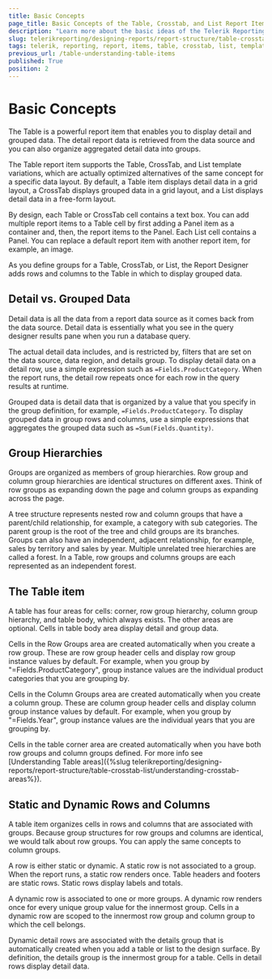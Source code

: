 ```yaml
---
title: Basic Concepts
page_title: Basic Concepts of the Table, Crosstab, and List Report Items
description: "Learn more about the basic ideas of the Telerik Reporting Table report item implementation and understand the detail and group data, group hierarchies, table items, and static and dynamic table rows and columns."
slug: telerikreporting/designing-reports/report-structure/table-crosstab-list/basic-concepts
tags: telerik, reporting, report, items, table, crosstab, list, templates, basic, concepts, detail, group, data, hierarchies, static, dynamic, rows, columns
previous_url: /table-understanding-table-items
published: True
position: 2
---
```


# Basic Concepts

The Table is a powerful report item that enables you to display detail and grouped data. The detail report data is retrieved from the data source and you can also organize aggregated detail data into groups. 

The Table report item supports the Table, CrossTab, and List template variations, which are actually optimized alternatives of the same concept for a specific data layout. By default, a Table item displays detail data in a grid layout, a CrossTab displays grouped data in a grid layout, and a List displays detail data in a free-form layout. 

By design, each Table or CrossTab cell contains a text box. You can add multiple report items to a Table cell by first adding a Panel item as a container and, then, the report items to the Panel. Each List cell contains a Panel. You can replace a default report item with another report item, for example, an image. 

As you define groups for a Table, CrossTab, or List, the Report Designer adds rows and columns to the Table in which to display grouped data. 

## Detail vs. Grouped Data

Detail data is all the data from a report data source as it comes back from the data source. Detail data is essentially what you see in the query designer results pane when you run a database query. 

The actual detail data includes, and is restricted by, filters that are set on the data source, data region, and details group. To display detail data on a detail row, use a simple expression such as `=Fields.ProductCategory`. When the report runs, the detail row repeats once for each row in the query results at runtime. 

Grouped data is detail data that is organized by a value that you specify in the group definition, for example, `=Fields.ProductCategory`. To display grouped data in group rows and columns, use a simple expressions that aggregates the grouped data such as `=Sum(Fields.Quantity)`. 

## Group Hierarchies

Groups are organized as members of group hierarchies. Row group and column group hierarchies are identical structures on different axes. Think of row groups as expanding down the page and column groups as expanding across the page. 

A tree structure represents nested row and column groups that have a parent/child relationship, for example, a category with sub categories. The parent group is the root of the tree and child groups are its branches. Groups can also have an independent, adjacent relationship, for example, sales by territory and sales by year. Multiple unrelated tree hierarchies are called a forest. In a Table, row groups and columns groups are each represented as an independent forest. 

## The Table item

A table has four areas for cells: corner, row group hierarchy, column group hierarchy, and table body, which always exists. The other areas are optional. Cells in table body area display detail and group data. 

Cells in the Row Groups area are created automatically when you create a row group. These are row group header cells and display row group instance values by default. For example, when you group by "=Fields.ProductCategory", group instance values are the individual product categories that you are grouping by. 

Cells in the Column Groups area are created automatically when you create a column group. These are column group header cells and display column group instance values by default. For example, when you group by "=Fields.Year", group instance values are the individual years that you are grouping by. 

Cells in the table corner area are created automatically when you have both row groups and column groups defined. For more info see [Understanding Table areas]({%slug telerikreporting/designing-reports/report-structure/table-crosstab-list/understanding-crosstab-areas%}). 

## Static and Dynamic Rows and Columns

A table item organizes cells in rows and columns that are associated with groups. Because group structures for row groups and columns are identical, we would talk about row groups. You can apply the same concepts to column groups. 

A row is either static or dynamic. A static row is not associated to a group. When the report runs, a static row renders once. Table headers and footers are static rows. Static rows display labels and totals. 

A dynamic row is associated to one or more groups. A dynamic row renders once for every unique group value for the innermost group. Cells in a dynamic row are scoped to the innermost row group and column group to which the cell belongs. 

Dynamic detail rows are associated with the details group that is automatically created when you add a table or list to the design surface. By definition, the details group is the innermost group for a table. Cells in detail rows display detail data.
